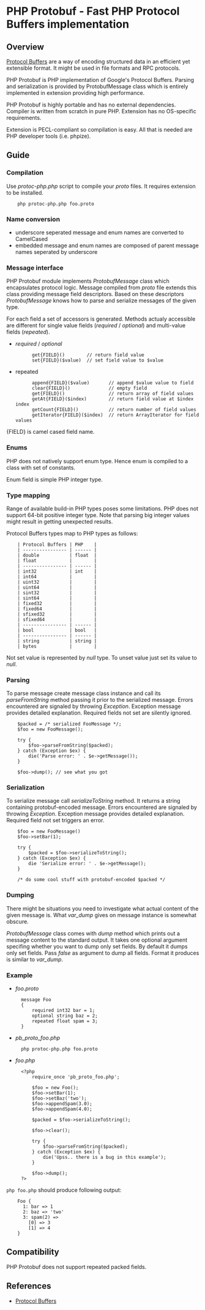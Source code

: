 PHP Protobuf - Fast PHP Protocol Buffers implementation
=======================================================

Overview
--------

[Protocol Buffers][1] are a way of encoding structured data in an efficient yet extensible format. It might be used in file formats and RPC protocols.

PHP Protobuf is PHP implementation of Google's Protocol Buffers. Parsing and serialization is provided by ProtobufMessage class which is entirely implemented in extension providing high performance.

PHP Protobuf is highly portable and has no external dependencies. Compiler is written from scratch in pure PHP. Extension has no OS-specific requirements.

Extension is PECL-compliant so compilation is easy. All that is needed are PHP developer tools (i.e. phpize).

Guide
-----

### Compilation ###

Use *protoc-php.php* script to compile your *proto* files. It requires extension to be installed.

        php protoc-php.php foo.proto

### Name conversion ###

* underscore seperated message and enum names are converted to CamelCased
* embedded message and enum names are composed of parent message names seperated by underscore

### Message interface ###

PHP Protobuf module implements *ProtobufMessage* class which encapsulates protocol logic. Message compiled from *proto* file extends this class providing message field descriptors. Based on these descriptors *ProtobufMessage* knows how to parse and serialize messages of the given type.

For each field a set of accessors is generated. Methods actualy accessible are different for single value fields (*required* / *optional*) and multi-value fields (*repeated*).

* *required* / *optional*

            get{FIELD}()        // return field value
            set{FIELD}($value)  // set field value to $value

* repeated

            append{FIELD}($value)       // append $value value to field
            clear{FIELD}()              // empty field
            get{FIELD}()                // return array of field values
            getAt{FIELD}($index)        // return field value at $index index
            getCount{FIELD}()           // return number of field values
            getIterator{FIELD}($index)  // return ArrayIterator for field values

{FIELD} is camel cased field name.

### Enums ###

PHP does not natively support enum type. Hence enum is compiled to a class with set of constants.

Enum field is simple PHP integer type.

### Type mapping ###

Range of available build-in PHP types poses some limitations. PHP does not support 64-bit positive integer type. Note that parsing big integer values might result in getting unexpected results.

Protocol Buffers types map to PHP types as follows:

        | Protocol Buffers | PHP    |
        | ---------------- | ------ |
        | double           | float  |
        | float            |        |
        | ---------------- | ------ |
        | int32            | int    |
        | int64            |        |
        | uint32           |        |
        | uint64           |        |
        | sint32           |        |
        | sint64           |        |
        | fixed32          |        |
        | fixed64          |        |
        | sfixed32         |        |
        | sfixed64         |        |
        | ---------------- | ------ |
        | bool             | bool   |
        | ---------------- | ------ |
        | string           | string |
        | bytes            |        |

Not set value is represented by *null* type. To unset value just set its value to *null*.

### Parsing ###

To parse message create message class instance and call its *parseFromString* method passing it prior to the serialized message. Errors encountered are signaled by throwing *Exception*. Exception message provides detailed explanation. Required fields not set are silently ignored.

        $packed = /* serialized FooMessage */;
        $foo = new FooMessage();

        try {
            $foo->parseFromString($packed);
        } catch (Exception $ex) {
            die('Parse error: ' . $e->getMessage());
        }

        $foo->dump(); // see what you got

### Serialization ###

To serialize message call *serializeToString* method. It returns a string containing protobuf-encoded message. Errors encountered are signaled by throwing *Exception*. Exception message provides detailed explanation. Required field not set triggers an error.

        $foo = new FooMessage()
        $foo->setBar(1);

        try {
            $packed = $foo->serializeToString();
        } catch (Exception $ex) {
            die 'Serialize error: ' . $e->getMessage();
        }

        /* do some cool stuff with protobuf-encoded $packed */

### Dumping ###

There might be situations you need to investigate what actual content of the given message is. What *var_dump* gives on message instance is somewhat obscure.

*ProtobufMessage* class comes with *dump* method which prints out a message content to the standard output. It takes one optional argument specifing whether you want to dump only set fields. By default it dumps only set fields. Pass *false* as argument to dump all fields. Format it produces is similar to *var_dump*.

### Example ###

* *foo.proto*

        message Foo
        {
            required int32 bar = 1;
            optional string baz = 2;
            repeated float spam = 3;
        }

* *pb_proto_foo.php*

        php protoc-php.php foo.proto

* *foo.php*

        <?php
            require_once 'pb_proto_foo.php';

            $foo = new Foo();
            $foo->setBar(1);
            $foo->setBaz('two');
            $foo->appendSpam(3.0);
            $foo->appendSpam(4.0);

            $packed = $foo->serializeToString();

            $foo->clear();

            try {
                $foo->parseFromString($packed);
            } catch (Exception $ex) {
                die('Upss.. there is a bug in this example');
            }

            $foo->dump();
        ?>

`php foo.php` should produce following output:

        Foo {
          1: bar => 1
          2: baz => 'two'
          3: spam(2) =>
            [0] => 3
            [1] => 4
        }

Compatibility
-------------

PHP Protobuf does not support repeated packed fields.

References
----------

* [Protocol Buffers][1]

[1]: http://code.google.com/p/protobuf/ "Protocol Buffers"
